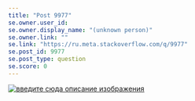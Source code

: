 ```yaml
---
title: "Post 9977"
se.owner.user_id: 
se.owner.display_name: "(unknown person)"
se.owner.link: ""
se.link: "https://ru.meta.stackoverflow.com/q/9977"
se.post_id: 9977
se.post_type: question
se.score: 0
---
```

<p><a href="https://i.stack.imgur.com/PdCdY.png" rel="nofollow noreferrer"><img src="https://i.stack.imgur.com/PdCdY.png" alt="введите сюда описание изображения"></a></p>
